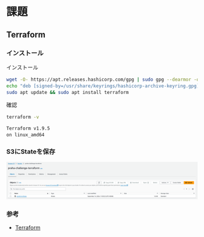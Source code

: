 # 課題

## Terraform

### インストール

インストール

```sh
wget -O- https://apt.releases.hashicorp.com/gpg | sudo gpg --dearmor -o /usr/share/keyrings/hashicorp-archive-keyring.gpg
echo "deb [signed-by=/usr/share/keyrings/hashicorp-archive-keyring.gpg] https://apt.releases.hashicorp.com $(lsb_release -cs) main" | sudo tee /etc/apt/sources.list.d/hashicorp.list
sudo apt update && sudo apt install terraform
```

確認

```sh
terraform -v
```

```sh
Terraform v1.9.5
on linux_amd64
```

### S3にStateを保存

![s3-state](./images/s3-state.png)

### 参考

- [Terraform](https://developer.hashicorp.com/terraform)

